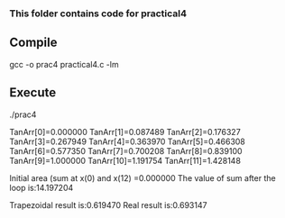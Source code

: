 ### This folder contains code for practical4

## Compile

gcc -o prac4 practical4.c -lm

## Execute
./prac4

TanArr[0]=0.000000 TanArr[1]=0.087489 TanArr[2]=0.176327 TanArr[3]=0.267949 TanArr[4]=0.363970 TanArr[5]=0.466308 TanArr[6]=0.577350 TanArr[7]=0.700208 TanArr[8]=0.839100 TanArr[9]=1.000000 TanArr[10]=1.191754 TanArr[11]=1.428148

Initial area (sum at x(0) and x(12) =0.000000 The value of sum after the loop is:14.197204

Trapezoidal result is:0.619470 Real result is:0.693147